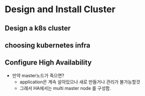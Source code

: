 # Design and Install Cluster

## Design a k8s cluster

## choosing kubernetes infra

## Configure High Availability
- 만약 master노드가 죽으면?
  - application은 계속 살아있으나 새로 만들거나 관리가 불가능할것
  - 그래서 HA에서는 multi master node 를 구성함.
